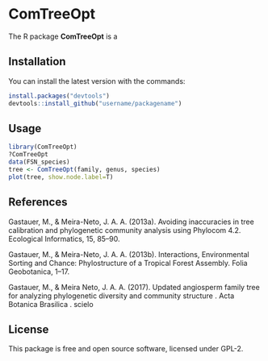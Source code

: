 # ComTreeOpt

The R package **ComTreeOpt** is a 

## Installation


You can install the latest version with the commands:
```r
install.packages("devtools")
devtools::install_github("username/packagename")
```


## Usage

```r
library(ComTreeOpt)
?ComTreeOpt
data(FSN_species)
tree <- ComTreeOpt(family, genus, species)
plot(tree, show.node.label=T)
```

## References
Gastauer, M., & Meira-Neto, J. A. A. (2013a). Avoiding inaccuracies in tree calibration and phylogenetic community analysis using Phylocom 4.2. Ecological Informatics, 15, 85–90.

Gastauer, M., & Meira-Neto, J. A. A. (2013b). Interactions, Environmental Sorting and Chance: Phylostructure of a Tropical Forest Assembly. Folia Geobotanica, 1–17.

Gastauer, M., & Meira Neto, J. A. A. (2017). Updated angiosperm family tree for analyzing phylogenetic diversity and community structure . Acta Botanica Brasilica . scielo

## License

This package is free and open source software, licensed under GPL-2.

